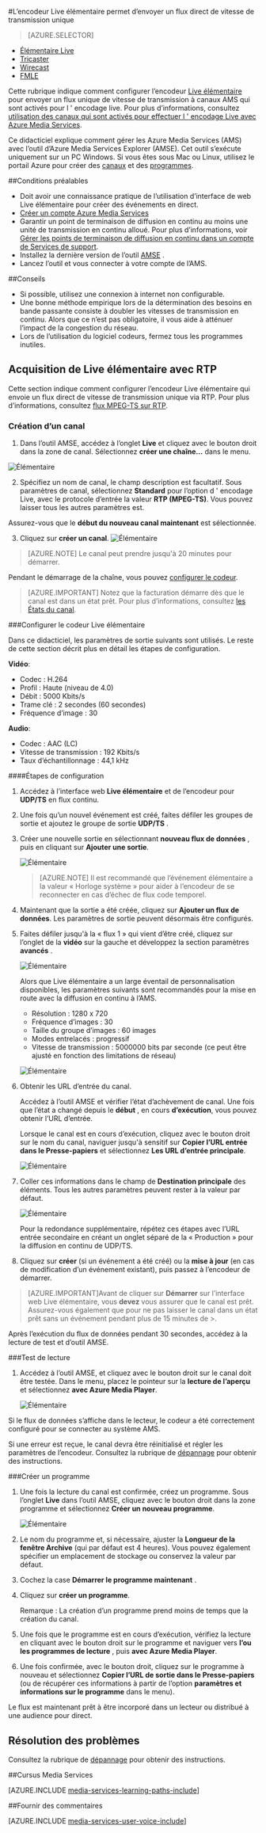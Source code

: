 <properties 
    pageTitle="Configurer le codeur Live élémentaire pour envoyer un seule vitesse de transmission de flux | Microsoft Azure" 
    description="Cette rubrique indique comment configurer l’encodeur Live élémentaire pour envoyer un flux unique de vitesse de transmission à canaux AMS qui sont activés pour l ' encodage live." 
    services="media-services" 
    documentationCenter="" 
    authors="cenkdin" 
    manager="erikre" 
    editor=""/>

<tags 
    ms.service="media-services" 
    ms.workload="media" 
    ms.tgt_pltfrm="na" 
    ms.devlang="ne" 
    ms.topic="article" 
    ms.date="10/12/2016"
    ms.author="cenkdin;anilmur;juliako"/>

#<a name="use-the-elemental-live-encoder-to-send-a-single-bitrate-live-stream"></a>L’encodeur Live élémentaire permet d’envoyer un flux direct de vitesse de transmission unique

> [AZURE.SELECTOR]
- [Élémentaire Live](media-services-configure-elemental-live-encoder.md)
- [Tricaster](media-services-configure-tricaster-live-encoder.md)
- [Wirecast](media-services-configure-wirecast-live-encoder.md)
- [FMLE](media-services-configure-fmle-live-encoder.md)

Cette rubrique indique comment configurer l’encodeur [Live élémentaire](http://www.elementaltechnologies.com/products/elemental-live) pour envoyer un flux unique de vitesse de transmission à canaux AMS qui sont activés pour l ' encodage live.  Pour plus d’informations, consultez [utilisation des canaux qui sont activés pour effectuer l ' encodage Live avec Azure Media Services](media-services-manage-live-encoder-enabled-channels.md).

Ce didacticiel explique comment gérer les Azure Media Services (AMS) avec l’outil d’Azure Media Services Explorer (AMSE). Cet outil s’exécute uniquement sur un PC Windows. Si vous êtes sous Mac ou Linux, utilisez le portail Azure pour créer des [canaux](media-services-portal-creating-live-encoder-enabled-channel.md#create-a-channel) et des [programmes](media-services-portal-creating-live-encoder-enabled-channel.md#create-and-manage-a-program).

##<a name="prerequisites"></a>Conditions préalables

- Doit avoir une connaissance pratique de l’utilisation d’interface de web Live élémentaire pour créer des événements en direct.
- [Créer un compte Azure Media Services](media-services-portal-create-account.md)
- Garantir un point de terminaison de diffusion en continu au moins une unité de transmission en continu alloué. Pour plus d’informations, voir [Gérer les points de terminaison de diffusion en continu dans un compte de Services de support](media-services-portal-manage-streaming-endpoints.md).
- Installez la dernière version de l’outil [AMSE](https://github.com/Azure/Azure-Media-Services-Explorer) .
- Lancez l’outil et vous connecter à votre compte de l’AMS.

##<a name="tips"></a>Conseils

- Si possible, utilisez une connexion à internet non configurable.
- Une bonne méthode empirique lors de la détermination des besoins en bande passante consiste à doubler les vitesses de transmission en continu. Alors que ce n’est pas obligatoire, il vous aide à atténuer l’impact de la congestion du réseau.
- Lors de l’utilisation du logiciel codeurs, fermez tous les programmes inutiles.

## <a name="elemental-live-with-rtp-ingest"></a>Acquisition de Live élémentaire avec RTP

Cette section indique comment configurer l’encodeur Live élémentaire qui envoie un flux direct de vitesse de transmission unique via RTP.  Pour plus d’informations, consultez [flux MPEG-TS sur RTP](media-services-manage-live-encoder-enabled-channels.md#channel).

### <a name="create-a-channel"></a>Création d’un canal

1.  Dans l’outil AMSE, accédez à l’onglet **Live** et cliquez avec le bouton droit dans la zone de canal. Sélectionnez **créer une chaîne...** dans le menu.

![Élémentaire](./media/media-services-elemental-live-encoder/media-services-elemental1.png)

2. Spécifiez un nom de canal, le champ description est facultatif. Sous paramètres de canal, sélectionnez **Standard** pour l’option d ' encodage Live, avec le protocole d’entrée la valeur **RTP (MPEG-TS)**. Vous pouvez laisser tous les autres paramètres est.


Assurez-vous que le **début du nouveau canal maintenant** est sélectionnée.

3. Cliquez sur **créer un canal**.
![Élémentaire](./media/media-services-elemental-live-encoder/media-services-elemental12.png)

>[AZURE.NOTE] Le canal peut prendre jusqu'à 20 minutes pour démarrer.

Pendant le démarrage de la chaîne, vous pouvez [configurer le codeur](media-services-configure-elemental-live-encoder.md#configure_elemental_rtp).

>[AZURE.IMPORTANT] Notez que la facturation démarre dès que le canal est dans un état prêt. Pour plus d’informations, consultez [les États du canal](media-services-manage-live-encoder-enabled-channels.md#states).

###<a id=configure_elemental_rtp></a>Configurer le codeur Live élémentaire 

Dans ce didacticiel, les paramètres de sortie suivants sont utilisés. Le reste de cette section décrit plus en détail les étapes de configuration. 

**Vidéo**:
 
- Codec : H.264 
- Profil : Haute (niveau de 4.0) 
- Débit : 5000 Kbits/s 
- Trame clé : 2 secondes (60 secondes) 
- Fréquence d’image : 30
 
**Audio**:

- Codec : AAC (LC) 
- Vitesse de transmission : 192 Kbits/s 
- Taux d’échantillonnage : 44,1 kHz


####<a name="configuration-steps"></a>Étapes de configuration

1. Accédez à l’interface web **Live élémentaire** et de l’encodeur pour **UDP/TS** en flux continu. 

2. Une fois qu’un nouvel événement est créé, faites défiler les groupes de sortie et ajoutez le groupe de sortie **UDP/TS** . 

3. Créer une nouvelle sortie en sélectionnant **nouveau flux de données** , puis en cliquant sur **Ajouter une sortie**.  
    
    ![Élémentaire](./media/media-services-elemental-live-encoder/media-services-elemental13.png)
    
    >[AZURE.NOTE] Il est recommandé que l’événement élémentaire a la valeur « Horloge système » pour aider à l’encodeur de se reconnecter en cas d’échec de flux code temporel.

4. Maintenant que la sortie a été créée, cliquez sur **Ajouter un flux de données**. Les paramètres de sortie peuvent désormais être configurés. 
5. Faites défiler jusqu'à la « flux 1 » qui vient d’être créé, cliquez sur l’onglet de la **vidéo** sur la gauche et développez la section paramètres **avancés** . 

    ![Élémentaire](./media/media-services-elemental-live-encoder/media-services-elemental4.png)

    Alors que Live élémentaire a un large éventail de personnalisation disponibles, les paramètres suivants sont recommandés pour la mise en route avec la diffusion en continu à l’AMS. 
    
    - Résolution : 1280 x 720 
    - Fréquence d’images : 30 
    - Taille du groupe d’images : 60 images 
    - Modes entrelacés : progressif 
    - Vitesse de transmission : 5000000 bits par seconde (ce peut être ajusté en fonction des limitations de réseau) 
    

    ![Élémentaire](./media/media-services-elemental-live-encoder/media-services-elemental5.png)

6. Obtenir les URL d’entrée du canal.
    
    Accédez à l’outil AMSE et vérifier l’état d’achèvement de canal. Une fois que l’état a changé depuis le **début** , en cours **d’exécution**, vous pouvez obtenir l’URL d’entrée.
      
    Lorsque le canal est en cours d’exécution, cliquez avec le bouton droit sur le nom du canal, naviguer jusqu'à sensitif sur **Copier l’URL entrée dans le Presse-papiers** et sélectionnez **Les URL d’entrée principale**.  
    
    ![Élémentaire](./media/media-services-elemental-live-encoder/media-services-elemental6.png)
    
1. Coller ces informations dans le champ de **Destination principale** des éléments. Tous les autres paramètres peuvent rester à la valeur par défaut.
    
    ![Élémentaire](./media/media-services-elemental-live-encoder/media-services-elemental14.png)

    Pour la redondance supplémentaire, répétez ces étapes avec l’URL entrée secondaire en créant un onglet séparé de la « Production » pour la diffusion en continu de UDP/TS.
    
7. Cliquez sur **créer** (si un événement a été créé) ou la **mise à jour** (en cas de modification d’un événement existant), puis passez à l’encodeur de démarrer. 

>[AZURE.IMPORTANT]Avant de cliquer sur **Démarrer** sur l’interface web Live élémentaire, vous **devez** vous assurer que le canal est prêt. 
>Assurez-vous également que pour ne pas laisser le canal dans un état prêt sans un événement pendant plus de 15 minutes de >.

Après l’exécution du flux de données pendant 30 secondes, accédez à la lecture de test et d’outil AMSE.  

###<a name="test-playback"></a>Test de lecture
  
1. Accédez à l’outil AMSE, et cliquez avec le bouton droit sur le canal doit être testée. Dans le menu, placez le pointeur sur la **lecture de l’aperçu** et sélectionnez **avec Azure Media Player**.  

    ![Élémentaire](./media/media-services-elemental-live-encoder/media-services-elemental8.png)

Si le flux de données s’affiche dans le lecteur, le codeur a été correctement configuré pour se connecter au système AMS. 

Si une erreur est reçue, le canal devra être réinitialisé et régler les paramètres de l’encodeur. Consultez la rubrique de [dépannage](media-services-troubleshooting-live-streaming.md) pour obtenir des instructions.   

###<a name="create-a-program"></a>Créer un programme

1. Une fois la lecture du canal est confirmée, créez un programme. Sous l’onglet **Live** dans l’outil AMSE, cliquez avec le bouton droit dans la zone programme et sélectionnez **Créer un nouveau programme**.  

    ![Élémentaire](./media/media-services-elemental-live-encoder/media-services-elemental9.png)

2. Le nom du programme et, si nécessaire, ajuster la **Longueur de la fenêtre Archive** (qui par défaut est 4 heures). Vous pouvez également spécifier un emplacement de stockage ou conservez la valeur par défaut.  
3. Cochez la case **Démarrer le programme maintenant** .
4. Cliquez sur **créer un programme**.  
  
    Remarque : La création d’un programme prend moins de temps que la création du canal.    
 
5. Une fois que le programme est en cours d’exécution, vérifiez la lecture en cliquant avec le bouton droit sur le programme et naviguer vers **l’ou les programmes de lecture** , puis **avec Azure Media Player**.  
6. Une fois confirmée, avec le bouton droit, cliquez sur le programme à nouveau et sélectionnez **Copier l’URL de sortie dans le Presse-papiers** (ou de récupérer ces informations à partir de l’option **paramètres et informations sur le programme** dans le menu). 

Le flux est maintenant prêt à être incorporé dans un lecteur ou distribué à une audience pour direct.  

## <a name="troubleshooting"></a>Résolution des problèmes

Consultez la rubrique de [dépannage](media-services-troubleshooting-live-streaming.md) pour obtenir des instructions. 


##<a name="media-services-learning-paths"></a>Cursus Media Services

[AZURE.INCLUDE [media-services-learning-paths-include](../../includes/media-services-learning-paths-include.md)]

##<a name="provide-feedback"></a>Fournir des commentaires

[AZURE.INCLUDE [media-services-user-voice-include](../../includes/media-services-user-voice-include.md)]
